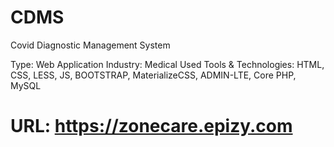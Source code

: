 # CDMS
Covid Diagnostic Management System

Type: Web Application
Industry: Medical
Used Tools & Technologies: HTML, CSS, LESS, JS, BOOTSTRAP, MaterializeCSS, ADMIN-LTE, Core PHP, MySQL

# URL: https://zonecare.epizy.com
